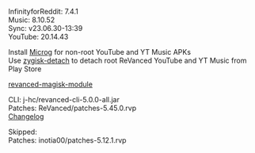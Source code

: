 InfinityforReddit: 7.4.1  
Music: 8.10.52  
Sync: v23.06.30-13:39  
YouTube: 20.14.43  

Install [Microg](https://github.com/ReVanced/GmsCore/releases) for non-root YouTube and YT Music APKs  
Use [zygisk-detach](https://github.com/j-hc/zygisk-detach) to detach root ReVanced YouTube and YT Music from Play Store  

[revanced-magisk-module](https://github.com/j-hc/revanced-magisk-module)
  
CLI: j-hc/revanced-cli-5.0.0-all.jar  
Patches: ReVanced/patches-5.45.0.rvp  
[Changelog](https://github.com/ReVanced/revanced-patches/releases/tag/v5.45.0)  

Skipped:  
Patches: inotia00/patches-5.12.1.rvp            
